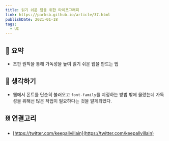 ```yaml
---
title: 읽기 쉬운 웹을 위한 타이포그래피
link: https://parksb.github.io/article/37.html
publishDate: 2021-01-18
tags:  
  - UI
---
```

## 📝 요약 
- 조판 원칙을 통해 가독성을 높여 읽기 쉬운 웹을 만드는 법 

## 🤔 생각하기 
- 웹에서 폰트를 단순히 불러오고 `font-family`를 지정하는 방법 밖에 몰랐는데 가독성을 위해선 많은 작업이 필요하다는 것을 알게되었다.  

## ⛓ 연결고리
- [https://twitter.com/keepallvillain](https://twitter.com/keepallvillain)